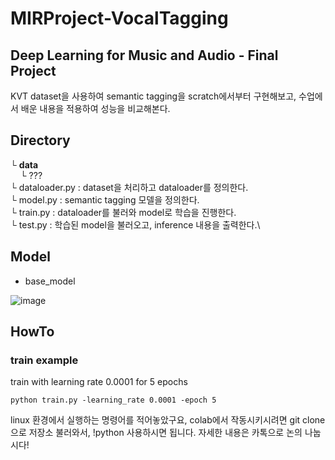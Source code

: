 # MIRProject-VocalTagging
Deep Learning for Music and Audio - Final Project
---
KVT dataset을 사용하여 semantic tagging을 scratch에서부터 구현해보고,
수업에서 배운 내용을 적용하여 성능을 비교해본다.

## Directory
└ __data__\
&nbsp;&nbsp;&nbsp;&nbsp;└ ???\
└ dataloader.py : dataset을 처리하고 dataloader를 정의한다.\
└ model.py : semantic tagging 모델을 정의한다.\
└ train.py : dataloader를 불러와 model로 학습을 진행한다.\
└ test.py : 학습된 model을 불러오고, inference 내용을 출력한다.\

## Model
- base_model

![image](https://user-images.githubusercontent.com/42057488/169036325-27564cdf-7e90-4dca-a42a-7050734b4e00.png)


## HowTo
### train example
train with learning rate 0.0001 for 5 epochs
```
python train.py -learning_rate 0.0001 -epoch 5
```
linux 환경에서 실행하는 명령어를 적어놓았구요, colab에서 작동시키시려면 git clone으로 저장소 불러와서, !python 사용하시면 됩니다.
자세한 내용은 카톡으로 논의 나눕시다!
